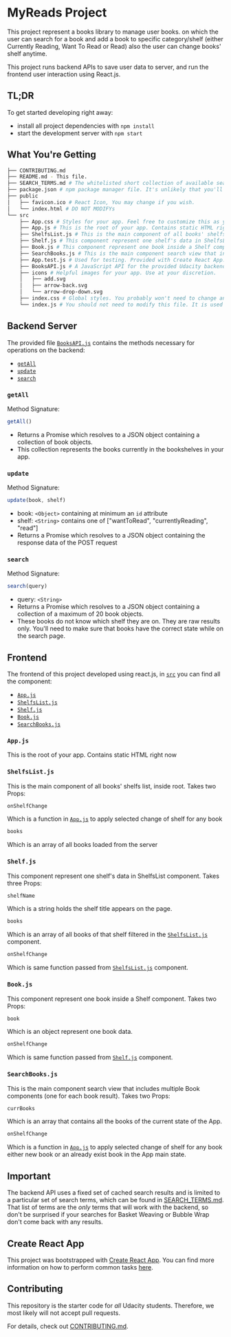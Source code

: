 # MyReads Project

This project represent a books library to manage user books. on which the user can search for a book and add a book to specific category/shelf (either Currently Reading, Want To Read or Read) also the user can change books' shelf anytime.

This project runs backend APIs to save user data to server, and run the frontend user interaction using React.js.

## TL;DR

To get started developing right away:

* install all project dependencies with `npm install`
* start the development server with `npm start`

## What You're Getting
```bash
├── CONTRIBUTING.md
├── README.md - This file.
├── SEARCH_TERMS.md # The whitelisted short collection of available search terms for you to use with your app.
├── package.json # npm package manager file. It's unlikely that you'll need to modify this.
├── public
│   ├── favicon.ico # React Icon, You may change if you wish.
│   └── index.html # DO NOT MODIFYs
└── src
    ├── App.css # Styles for your app. Feel free to customize this as you desire.
    ├── App.js # This is the root of your app. Contains static HTML right now.
    ├── ShelfsList.js # This is the main component of all books' shelfs list, inside root.
    ├── Shelf.js # This component represent one shelf's data in ShelfsList component.
    ├── Book.js # This component represent one book inside a Shelf component.
    ├── SearchBooks.js # This is the main component search view that includes multiple Book components (one for each book result).
    ├── App.test.js # Used for testing. Provided with Create React App. Testing is encouraged, but not required.
    ├── BooksAPI.js # A JavaScript API for the provided Udacity backend. Instructions for the methods are below.
    ├── icons # Helpful images for your app. Use at your discretion.
    │   ├── add.svg
    │   ├── arrow-back.svg
    │   └── arrow-drop-down.svg
    ├── index.css # Global styles. You probably won't need to change anything here.
    └── index.js # You should not need to modify this file. It is used for DOM rendering only.
```

## Backend Server

The provided file [`BooksAPI.js`](src/BooksAPI.js) contains the methods necessary for operations on the backend:

* [`getAll`](#getall)
* [`update`](#update)
* [`search`](#search)

### `getAll`

Method Signature:

```js
getAll()
```

* Returns a Promise which resolves to a JSON object containing a collection of book objects.
* This collection represents the books currently in the bookshelves in your app.

### `update`

Method Signature:

```js
update(book, shelf)
```

* book: `<Object>` containing at minimum an `id` attribute
* shelf: `<String>` contains one of ["wantToRead", "currentlyReading", "read"]  
* Returns a Promise which resolves to a JSON object containing the response data of the POST request

### `search`

Method Signature:

```js
search(query)
```

* query: `<String>`
* Returns a Promise which resolves to a JSON object containing a collection of a maximum of 20 book objects.
* These books do not know which shelf they are on. They are raw results only. You'll need to make sure that books have the correct state while on the search page.


## Frontend
The frontend of this project developed using react.js, in [`src`](src/) you can find all the component:

* [`App.js`](src/App.js)
* [`ShelfsList.js`](src/ShelfsList.js)
* [`Shelf.js`](src/Shelf.js)
* [`Book.js`](src/Book.js)
* [`SearchBooks.js`](src/SearchBooks.js)


### `App.js`
This is the root of your app. Contains static HTML right now

### `ShelfsList.js`
This is the main component of all books' shelfs list, inside root.
Takes two Props:
```js
onShelfChange
```
Which is a function in [`App.js`](src/App.js) to apply selected change of shelf for any book

```js
books
```
Which is an array of all books loaded from the server


### `Shelf.js`
This component represent one shelf's data in ShelfsList component.
Takes three Props:
```js
shelfName
```
Which is a string holds the shelf title appears on the page.

```js
books
```
Which is an array of all books of that shelf filtered in the [`ShelfsList.js`](src/ShelfsList.js) component.

```js
onShelfChange
```
Which is same function passed from [`ShelfsList.js`](src/ShelfsList.js) component.


### `Book.js`
This component represent one book inside a Shelf component.
Takes two Props:
```js
book
```
Which is an object represent one book data.

```js
onShelfChange
```
Which is same function passed from [`Shelf.js`](src/Shelf.js) component.


### `SearchBooks.js`
This is the main component search view that includes multiple Book components (one for each book result).
Takes two Props:
```js
currBooks
```
Which is an array that contains all the books of the current state of the App.

```js
onShelfChange
```
Which is a function in [`App.js`](src/App.js) to apply selected change of shelf for any book either new book or an already exist book in the App main state.



## Important
The backend API uses a fixed set of cached search results and is limited to a particular set of search terms, which can be found in [SEARCH_TERMS.md](SEARCH_TERMS.md). That list of terms are the _only_ terms that will work with the backend, so don't be surprised if your searches for Basket Weaving or Bubble Wrap don't come back with any results.

## Create React App

This project was bootstrapped with [Create React App](https://github.com/facebookincubator/create-react-app). You can find more information on how to perform common tasks [here](https://github.com/facebookincubator/create-react-app/blob/master/packages/react-scripts/template/README.md).

## Contributing

This repository is the starter code for _all_ Udacity students. Therefore, we most likely will not accept pull requests.

For details, check out [CONTRIBUTING.md](CONTRIBUTING.md).

